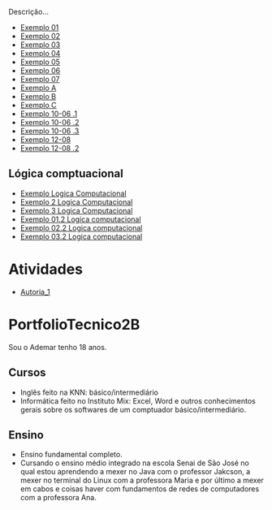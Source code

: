 Descrição...

* [Exemplo 01](FundamentosdeTI/Exemplos/Exe1.sh)
* [Exemplo 02](FundamentosdeTI/Exemplos/Exe02.sh)
* [Exemplo 03](FundamentosdeTI/Exemplos/Exe03.sh)
* [Exemplo 04](FundamentosdeTI/Exemplos/Exe4.sh)
* [Exemplo 05](FundamentosdeTI/Exemplos/Exe5.sh)
* [Exemplo 06](FundamentosdeTI/Exemplos/Exe6.sh)
* [Exemplo 07](FundamentosdeTI/Exemplos/Exe7.sh)
* [Exemplo A](FundamentosdeTI/Exemplos/01-07-2021ExeA.sh)
* [Exemplo B](FundamentosdeTI/Exemplos/01-07-2021ExeB.sh)
* [Exemplo C](FundamentosdeTI/Exemplos/01-07-2021ExeC.sh)
* [Exemplo 10-06 .1](FundamentosdeTI/Exemplos/10-06.Exe1.sh)
* [Exemplo 10-06 .2](FundamentosdeTI/Exemplos/10-06.Exe2.sh)
* [Exemplo 10-06 .3](FundamentosdeTI/Exemplos/10-06.Exe3.sh)
* [Exemplo 12-08](FundamentosdeTI/Exemplos/Aula12-08.sh)
* [Exemplo 12-08 .2](FundamentosdeTI/Exemplos/Aula02-12-08.sh)

## Lógica comptuacional
* [Exemplo Logica Computacional](Logica_Computacional/Exemplo_Jackson.java)
* [Exemplo 2 Logica Computacional](Logica_Computacional/Exemplo_Jackson2.java)
* [Exemplo 3 Logica Computacional](Logica_Computacional/Exemplo_Jackson3.java) 
* [Exemplo 01.2 Logica computacional](Logica_Computacional/Exemp1.java)
* [Exemplo 02.2 Logica computacional](Logica_Computacional/Exemp2.java)
* [Exemplo 03.2 Logica computacional](Logica_Computacional/Exemp3.java)


# Atividades
* [Autoria_1](Logica_Comptuacional/ModelagemdeSistemas/DiagramaTime.sql)
# PortfolioTecnico2B
Sou o Ademar tenho 18 anos.
## Cursos
* Inglês feito na KNN: básico/intermediário
* Informática feito no Instituto Mix: Excel, Word e outros conhecimentos gerais sobre os softwares de um comptuador básico/intermediário.
## Ensino 
* Ensino fundamental completo.
* Cursando o ensino médio integrado na escola Senai de São José no qual estou aprendendo a mexer no Java com o professor Jakcson, a mexer no terminal do Linux com a professora Maria e por último a mexer em cabos e coisas haver com fundamentos de redes de computadores com a professora Ana.
